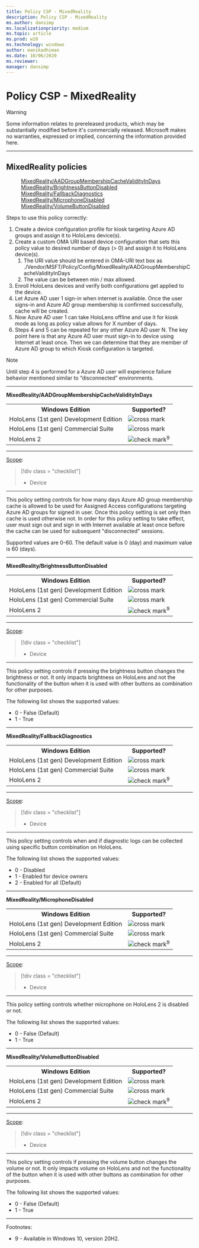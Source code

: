 ```yaml
---
title: Policy CSP - MixedReality
description: Policy CSP - MixedReality
ms.author: dansimp
ms.localizationpriority: medium
ms.topic: article
ms.prod: w10
ms.technology: windows
author: manikadhiman
ms.date: 10/06/2020
ms.reviewer: 
manager: dansimp
---
```


# Policy CSP - MixedReality
> [!WARNING]
> Some information relates to prereleased products, which may be substantially modified before it's commercially released. Microsoft makes no warranties, expressed or implied, concerning the information provided here.


<hr/>

<!--Policies-->
## MixedReality policies  

<dl>
  <dd>
    <a href="#mixedreality-aadgroupmembershipcachevalidityindays">MixedReality/AADGroupMembershipCacheValidityInDays</a>
  </dd>
  <dd>
    <a href="#mixedreality-brightnessbuttondisabled">MixedReality/BrightnessButtonDisabled</a>
  </dd>
  <dd>
    <a href="#mixedreality-fallbackdiagnostics">MixedReality/FallbackDiagnostics</a>
  </dd>
  <dd>
    <a href="#mixedreality-microphonedisabled">MixedReality/MicrophoneDisabled</a>
  </dd>
  <dd>
    <a href="#mixedreality-volumebuttondisabled">MixedReality/VolumeButtonDisabled</a>
  </dd>
</dl>

Steps to use this policy correctly:

1. Create a device configuration profile for kiosk targeting Azure AD groups and assign it to HoloLens device(s).
1. Create a custom OMA URI based device configuration that sets this policy value to desired number of days (> 0) and assign it to HoloLens device(s).
    1. The URI value should be entered in OMA-URI text box as ./Vendor/MSFT/Policy/Config/MixedReality/AADGroupMembershipCacheValidityInDays
    1. The value can be between min / max allowed.
1. Enroll HoloLens devices and verify both configurations get applied to the device.
1. Let Azure AD user 1 sign-in when internet is available. Once the user signs-in and Azure AD group membership is confirmed successfully, cache will be created.
1. Now Azure AD user 1 can take HoloLens offline and use it for kiosk mode as long as policy value allows for X number of days.
1. Steps 4 and 5 can be repeated for any other Azure AD user N. The key point here is that any Azure AD user must sign-in to device using Internet at least once. Then we can determine that they are member of Azure AD group to which Kiosk configuration is targeted.

> [!NOTE]
> Until step 4 is performed for a Azure AD user will experience failure behavior mentioned similar to “disconnected” environments.

<hr/>

<!--Policy-->
<a href="" id="mixedreality-aadgroupmembershipcachevalidityindays"></a>**MixedReality/AADGroupMembershipCacheValidityInDays**  

<!--SupportedSKUs-->
<table>
<tr>
    <th>Windows Edition</th>
    <th>Supported?</th>
</tr>
<tr>
    <td>HoloLens (1st gen) Development Edition</td>
    <td><img src="images/crossmark.png" alt="cross mark" /></td>
</tr>
<tr>
    <td>HoloLens (1st gen) Commercial Suite</td>
    <td><img src="images/crossmark.png" alt="cross mark" /></td>
</tr>
<tr>
    <td>HoloLens 2</td>
    <td><img src="images/checkmark.png" alt="check mark" /><sup>9</sup></td>
</tr>
</table>

<!--/SupportedSKUs-->
<hr/>

<!--Scope-->
[Scope](./policy-configuration-service-provider.md#policy-scope):

> [!div class = "checklist"]
> * Device

<hr/>

<!--/Scope-->
<!--Description-->
This policy setting controls for how many days Azure AD group membership cache is allowed to be used for Assigned Access configurations targeting Azure AD groups for signed in user. Once this policy setting is set only then cache is used otherwise not. In order for this policy setting to take effect, user must sign out and sign in with Internet available at least once before the cache can be used for subsequent "disconnected" sessions.

<!--/Description-->

<!--ADMXBacked-->
<!--/ADMXBacked-->

<!--SupportedValues-->
Supported values are 0-60. The default value is 0 (day) and maximum value is 60 (days).

<!--/SupportedValues-->
<!--/Policy-->
<hr/>

<!--Policy-->
<a href="" id="mixedreality-brightnessbuttondisabled"></a>**MixedReality/BrightnessButtonDisabled**  

<!--SupportedSKUs-->
<table>
<tr>
    <th>Windows Edition</th>
    <th>Supported?</th>
</tr>
<tr>
    <td>HoloLens (1st gen) Development Edition</td>
    <td><img src="images/crossmark.png" alt="cross mark" /></td>
</tr>
<tr>
    <td>HoloLens (1st gen) Commercial Suite</td>
    <td><img src="images/crossmark.png" alt="cross mark" /></td>
</tr>
<tr>
    <td>HoloLens 2</td>
    <td><img src="images/checkmark.png" alt="check mark" /><sup>9</sup></td>
</tr>
</table>

<!--/SupportedSKUs-->
<hr/>

<!--Scope-->
[Scope](./policy-configuration-service-provider.md#policy-scope):

> [!div class = "checklist"]
> * Device

<hr/>

<!--/Scope-->
<!--Description-->
This policy setting controls if pressing the brightness button changes the brightness or not. It only impacts brightness on HoloLens and not the functionality of the button when it is used with other buttons as combination for other purposes.

<!--/Description-->

<!--ADMXBacked-->
<!--/ADMXBacked-->

<!--SupportedValues-->
The following list shows the supported values:

- 0 - False (Default)
- 1 - True

<!--/SupportedValues-->
<!--/Policy-->
<hr/>

<!--Policy-->
<a href="" id="mixedreality-fallbackdiagnostics"></a>**MixedReality/FallbackDiagnostics**  

<!--SupportedSKUs-->
<table>
<tr>
    <th>Windows Edition</th>
    <th>Supported?</th>
</tr>
<tr>
    <td>HoloLens (1st gen) Development Edition</td>
    <td><img src="images/crossmark.png" alt="cross mark" /></td>
</tr>
<tr>
    <td>HoloLens (1st gen) Commercial Suite</td>
    <td><img src="images/crossmark.png" alt="cross mark" /></td>
</tr>
<tr>
    <td>HoloLens 2</td>
    <td><img src="images/checkmark.png" alt="check mark" /><sup>9</sup></td>
</tr>
</table>

<!--/SupportedSKUs-->
<hr/>

<!--Scope-->
[Scope](./policy-configuration-service-provider.md#policy-scope):

> [!div class = "checklist"]
> * Device

<hr/>

<!--/Scope-->
<!--Description-->
This policy setting controls when and if diagnostic logs can be collected using specific button combination on HoloLens.

<!--/Description-->

<!--ADMXBacked-->
<!--/ADMXBacked-->

<!--SupportedValues-->
The following list shows the supported values:

- 0 - Disabled
- 1 - Enabled for device owners
- 2 - Enabled for all (Default)

<!--/SupportedValues-->
<!--/Policy-->
<hr/>

<!--Policy-->
<a href="" id="mixedreality-microphonedisabled"></a>**MixedReality/MicrophoneDisabled**  

<!--SupportedSKUs-->
<table>
<tr>
    <th>Windows Edition</th>
    <th>Supported?</th>
</tr>
<tr>
    <td>HoloLens (1st gen) Development Edition</td>
    <td><img src="images/crossmark.png" alt="cross mark" /></td>
</tr>
<tr>
    <td>HoloLens (1st gen) Commercial Suite</td>
    <td><img src="images/crossmark.png" alt="cross mark" /></td>
</tr>
<tr>
    <td>HoloLens 2</td>
    <td><img src="images/checkmark.png" alt="check mark" /><sup>9</sup></td>
</tr>
</table>

<!--/SupportedSKUs-->
<hr/>

<!--Scope-->
[Scope](./policy-configuration-service-provider.md#policy-scope):

> [!div class = "checklist"]
> * Device

<hr/>

<!--/Scope-->
<!--Description-->
This policy setting controls whether microphone on HoloLens 2 is disabled or not.

<!--/Description-->

<!--ADMXBacked-->
<!--/ADMXBacked-->

<!--SupportedValues-->
The following list shows the supported values:

- 0 - False (Default)
- 1 - True

<!--/SupportedValues-->
<!--/Policy-->
<hr/>

<!--Policy-->
<a href="" id="mixedreality-volumebuttondisabled"></a>**MixedReality/VolumeButtonDisabled**  

<!--SupportedSKUs-->
<table>
<tr>
    <th>Windows Edition</th>
    <th>Supported?</th>
</tr>
<tr>
    <td>HoloLens (1st gen) Development Edition</td>
    <td><img src="images/crossmark.png" alt="cross mark" /></td>
</tr>
<tr>
    <td>HoloLens (1st gen) Commercial Suite</td>
    <td><img src="images/crossmark.png" alt="cross mark" /></td>
</tr>
<tr>
    <td>HoloLens 2</td>
    <td><img src="images/checkmark.png" alt="check mark" /><sup>9</sup></td>
</tr>
</table>

<!--/SupportedSKUs-->
<hr/>

<!--Scope-->
[Scope](./policy-configuration-service-provider.md#policy-scope):

> [!div class = "checklist"]
> * Device

<hr/>

<!--/Scope-->
<!--Description-->
This policy setting controls if pressing the volume button changes the volume or not. It only impacts volume on HoloLens and not the functionality of the button when it is used with other buttons as combination for other purposes.

<!--/Description-->

<!--ADMXBacked-->
<!--/ADMXBacked-->

<!--SupportedValues-->
The following list shows the supported values:

- 0 - False (Default)
- 1 - True

<!--/SupportedValues-->
<!--/Policy-->
<hr/>

Footnotes:

- 9 - Available in Windows 10, version 20H2.

<!--/Policies-->

